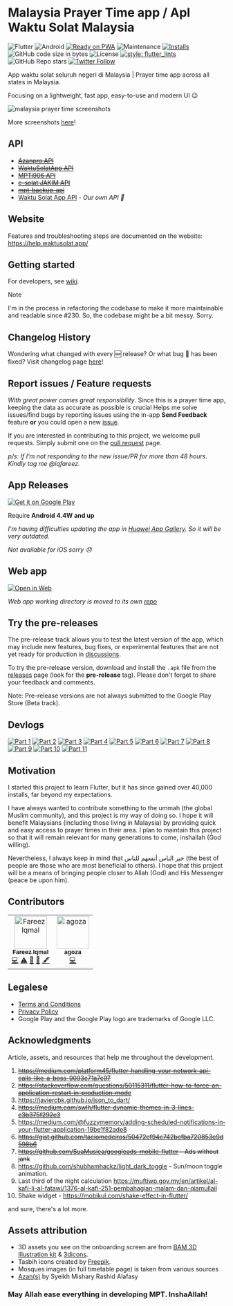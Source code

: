 # Malaysia Prayer Time app / Apl Waktu Solat Malaysia

![Flutter](https://img.shields.io/badge/Flutter-%2302569B.svg?style=flat-square&logo=Flutter&logoColor=white)
![Android](https://img.shields.io/badge/Android-3DDC84?style=flat-square&logo=android&logoColor=white)
[![Ready on PWA](https://img.shields.io/badge/Ready%20on-PWA-5a0fc8?style=flat-square)](https://waktusolat.web.app/)
![Maintenance](https://img.shields.io/maintenance/yes/2024?style=flat-square)
[![Installs](https://img.shields.io/badge/installs-50k+-informational?style=flat-square)](https://play.google.com/store/apps/details?id=live.iqfareez.waktusolatmalaysia)
![GitHub code size in bytes](https://img.shields.io/github/languages/code-size/mptwaktusolat/app_waktu_solat_malaysia?style=flat-square)
![License](https://img.shields.io/github/license/mptwaktusolat/app_waktu_solat_malaysia?style=flat-square)
[![style: flutter_lints](https://img.shields.io/badge/style-flutter__lints-4BC0F5.svg?style=flat-square)](https://pub.dev/packages/flutter_lints)
![GitHub Repo stars](https://img.shields.io/github/stars/mptwaktusolat/app_waktu_solat_malaysia?style=social)
[![Twitter Follow](https://img.shields.io/twitter/follow/iqfareez?label=Follow&style=social)](https://twitter.com/iqfareez)

App waktu solat seluruh negeri di Malaysia | Prayer time app across all states in Malaysia.

Focusing on a lightweight, fast app, easy-to-use and modern UI :wink:

![malaysia prayer time screenshots](https://user-images.githubusercontent.com/60868965/167505576-d8e0c62a-76b4-4d82-ade9-fa0722539b5d.png)

More screenshots [here](https://imgur.com/a/Zhh7aBB)!

## API

- [~~Azanpro API~~](https://api.azanpro.com/)
- [~~WaktuSolatApp API~~](https://waktusolatapp.com/)
- [~~MPTi906 API~~](https://mpt.i906.my/)
- [~~e-solat JAKIM API~~](https://www.e-solat.gov.my/)
- [~~mpt-backup-api~~](https://mpt-backup-api.herokuapp.com/)
- [Waktu Solat App API](https://api.waktusolat.app) - _Our own API 💛_

## Website

Features and troubleshooting steps are documented on the website: https://help.waktusolat.app/

## Getting started

For developers, see [wiki](https://github.com/mptwaktusolat/app_waktu_solat_malaysia/wiki).

> [!NOTE]
> I'm in the process in refactoring the codebase to make it more maintainable and readable since #230. So, the codebase might be a bit messy. Sorry.

## Changelog History

Wondering what changed with every :new: release? Or what bug :bug: has been fixed? Visit changelog page [here](https://waktusolat.app/changelog)!

## Report issues / Feature requests

_With great power comes great responsibility_. Since this is a prayer time app, keeping the data as accurate as possible is crucial Helps me solve issues/find bugs by reporting issues using the in-app **Send Feedback** feature **or** you could open a new [issue](https://github.com/mptwaktusolat/app_waktu_solat_malaysia/issues).

If you are interested in contributing to this project, we welcome pull requests. Simply submit one on the [pull request](https://github.com/mptwaktusolat/app_waktu_solat_malaysia/pulls) page.

_p/s: If I'm not responding to the new issue/PR for more than 48 hours. Kindly tag me @iqfareez._

## App Releases

<a href='https://play.google.com/store/apps/details?id=live.iqfareez.waktusolatmalaysia&pcampaignid=pcampaignidMKT-Other-global-all-co-prtnr-py-PartBadge-Mar2515-1'><img alt='Get it on Google Play' src='https://play.google.com/intl/en_us/badges/static/images/badges/en_badge_web_generic.png' style="max-width:55%;"/></a>

Require **Android 4.4W and up**

_I'm having difficulties updating the app in [Huawei App Gallery](https://appgallery.cloud.huawei.com/ag/n/app/C102547121?channelId=github&id=b4b4309a3f5a46cfabca1672b917609b&s=75C9C29E4E75B1193F97FCAB29C7789774C16C7625285C7D8F38ED8609BD6B70&detailType=0&v). So it will be very outdated._

_Not available for iOS sorry :disappointed:_

## Web app

<a href='https://waktusolat.web.app/'><img alt='Open in Web' src='https://user-images.githubusercontent.com/60868965/99348515-bc2a5200-28d4-11eb-8d34-ac47f3e11f3d.png' style="max-width:45%;"/></a>

_Web app working directory is moved to its own [repo](https://github.com/mptwaktusolat/app_waktu_solat_malaysia_web_legacy)_

<!-- https://github.com/webmaxru/progressive-web-apps-logo -->

## Try the pre-releases

The pre-release track allows you to test the latest version of the app, which may include new features, bug fixes, or experimental features that are not yet ready for production in [discussions](https://github.com/mptwaktusolat/app_waktu_solat_malaysia/discussions).

To try the pre-release version, download and install the `.apk` file from the [releases](https://github.com/mptwaktusolat/app_waktu_solat_malaysia/releases) page (look for the **pre-release** tag). Please don't forget to share your feedback and comments.

Note: Pre-release versions are not always submitted to the Google Play Store (Beta track).

## Devlogs

[![Part 1](https://img.shields.io/badge/highlights-Part%201-blueviolet?style=for-the-badge)](https://www.instagram.com/s/aGlnaGxpZ2h0OjE3ODcyMTc0ODcwODEzNjM1)
[![Part 2](https://img.shields.io/badge/highlights-Part%202-blueviolet?style=for-the-badge)](https://www.instagram.com/s/aGlnaGxpZ2h0OjE4MDQ2MjI5MzM4MjczODAw)
[![Part 3](https://img.shields.io/badge/highlights-Part%203-blueviolet?style=for-the-badge)](https://www.instagram.com/s/aGlnaGxpZ2h0OjE4MTM5MTYyNTU1MTQ0MjYx)
[![Part 4](https://img.shields.io/badge/highlights-Part%204-blueviolet?style=for-the-badge)](https://www.instagram.com/s/aGlnaGxpZ2h0OjE3ODg2ODQ3MDQwMjc2ODM3)
[![Part 5](https://img.shields.io/badge/highlights-Part%205-blueviolet?style=for-the-badge)](https://www.instagram.com/s/aGlnaGxpZ2h0OjE3OTE1MTkzNDAzODk3MDk1)
[![Part 6](https://img.shields.io/badge/highlights-Part%206-blueviolet?style=for-the-badge)](https://www.instagram.com/s/aGlnaGxpZ2h0OjE3OTA1NDI3MDQ1NDEzMDA0)
[![Part 7](https://img.shields.io/badge/highlights-Part%207-blueviolet?style=for-the-badge)](https://www.instagram.com/s/aGlnaGxpZ2h0OjE3OTE4NTU0NjEzMTg1NjQ0)
[![Part 8](https://img.shields.io/badge/highlights-Part%208-blueviolet?style=for-the-badge)](https://www.instagram.com/s/aGlnaGxpZ2h0OjE3OTU1MjM0NjM0OTAxMzg5)
[![Part 9](https://img.shields.io/badge/highlights-Part%209-blueviolet?style=for-the-badge)](https://www.instagram.com/stories/highlights/17961012149100642/)
[![Part 10](https://img.shields.io/badge/highlights-Part%2010-blueviolet?style=for-the-badge)](https://www.instagram.com/s/aGlnaGxpZ2h0OjE4MjcxMDUwODc3MTM1ODUy)
[![Part 11](https://img.shields.io/badge/highlights-Part%2010-blueviolet?style=for-the-badge)](https://www.instagram.com/s/aGlnaGxpZ2h0OjE3OTc0NDgyMDQxNTA5ODcw)

## Motivation

<!-- A short description of the motivation behind the creation and maintenance of the project. This should explain why the project exists. -->

I started this project to learn Flutter, but it has since gained over 40,000 installs, far beyond my expectations.

I have always wanted to contribute something to the ummah (the global Muslim community), and this project is my way of doing so. I hope it will benefit Malaysians (including those living in Malaysia) by providing quick and easy access to prayer times in their area. I plan to maintain this project so that it will remain relevant for many generations to come, inshallah (God willing).

Nevertheless, I always keep in mind that خير الناس أنفعهم للناس (the best of people are those who are most beneficial to others). I hope that this project will be a means of bringing people closer to Allah (God) and His Messenger (peace be upon him).

<!-- ## Attribution

<div>Icons made by <a href="https://www.flaticon.com/authors/freepik" title="Freepik">Freepik</a> from <a href="https://www.flaticon.com/" title="Flaticon">www.flaticon.com</a></div> -->

## Contributors

<!-- ALL-CONTRIBUTORS-LIST:START - Do not remove or modify this section -->
<!-- prettier-ignore-start -->
<!-- markdownlint-disable -->
<table>
  <tbody>
    <tr>
      <td align="center"><a href="http://iqfareez.com"><img src="https://avatars.githubusercontent.com/u/60868965?v=4?s=75" width="75px;" alt="Fareez Iqmal"/><br /><sub><b>Fareez Iqmal</b></sub></a><br /><a href="https://github.com/mptwaktusolat/app_waktu_solat_malaysia/commits?author=iqfareez" title="Code">💻</a> <a href="https://github.com/mptwaktusolat/app_waktu_solat_malaysia/commits?author=iqfareez" title="Tests">⚠️</a> <a href="https://github.com/mptwaktusolat/app_waktu_solat_malaysia/commits?author=iqfareez" title="Documentation">📖</a> <a href="#design-iqfareez" title="Design">🎨</a> <a href="#content-iqfareez" title="Content">🖋</a></td>
      <td align="center"><a href="https://github.com/agoza"><img src="https://avatars.githubusercontent.com/u/49515501?v=4?s=75" width="75px;" alt="agoza"/><br /><sub><b>agoza</b></sub></a><br /><a href="https://github.com/mptwaktusolat/app_waktu_solat_malaysia/commits?author=agoza" title="Code">💻</a></td>
    </tr>
  </tbody>
</table>

<!-- markdownlint-restore -->
<!-- prettier-ignore-end -->

<!-- ALL-CONTRIBUTORS-LIST:END -->

## Legalese

- [Terms and Conditions](https://waktusolat.iqfareez.com/terms-and-conditions)
- [Privacy Policy](https://waktusolat.iqfareez.com/privacy-policy)
- Google Play and the Google Play logo are trademarks of Google LLC.

## Acknowledgments

Article, assets, and resources that help me throughout the development.

1. ~~https://medium.com/platform45/flutter-handling-your-network-api-calls-like-a-boss-9093c71a7c97~~
2. ~~https://stackoverflow.com/questions/50115311/flutter-how-to-force-an-application-restart-in-production-mode~~
3. https://javiercbk.github.io/json_to_dart/
4. ~~https://medium.com/swlh/flutter-dynamic-themes-in-3-lines-c3b375f292e3~~
5. https://medium.com/@fuzzymemory/adding-scheduled-notifications-in-your-flutter-application-19be1f82ade8
6. ~~https://gist.github.com/taciomedeiros/50472cf94c742befba720853e9d598b6~~
7. ~~https://github.com/SuaMusica/googleads-mobile-flutter - Ads without jank~~
8. https://github.com/shubhamhackz/light_dark_toggle - Sun/moon toggle animation.
9. Last third of the night calculation https://muftiwp.gov.my/en/artikel/al-kafi-li-al-fatawi/1376-al-kafi-251-pembahagian-malam-dan-qiamullail
10. Shake widget - https://mobikul.com/shake-effect-in-flutter/

and sure, there's a lot more.

## Assets attribution

- 3D assets you see on the onboarding screen are from [BAM 3D Illustration kit](https://www.uistore.design/items/bam-free-3d-illustration-kit/) & [3dicons](https://3dicons.co/).
- Tasbih icons created by [Freepik](https://www.flaticon.com/free-icons/tasbih).
- Mosques images (in full timetable page) is taken from various sources
- [Azan(s)](https://soundcloud.com/alafasy/sets/athan) by Syeikh Mishary Rashid Alafasy

### May Allah ease everything in developing MPT. InshaAllah!
